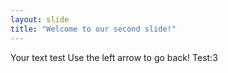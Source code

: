 ```yaml
---
layout: slide
title: "Welcome to our second slide!"
---
```

Your text test
Use the left arrow to go back!
Test:3
